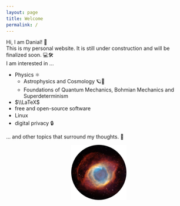 ```yaml
---
layout: page
title: Welcome
permalink: /
---
```


Hi, I am Danial! 👋 \
This is my personal website. It is still under construction and will be finalized soon. 💻🛠️\
I am interested in ...
* Physics ⚛️
    * Astrophysics and Cosmology 🪐🔭
    * Foundations of Quantum Mechanics, Bohmian Mechanics and Superdeterminism
* $\\LaTeX$
* free and open-source software <iconify-icon icon="raphael:opensource" style="vertical-align: -0.150em; color:#3ea638"></iconify-icon>
* Linux <iconify-icon icon="bxl:tux" style="vertical-align: -0.150em; color:#f8bf11"></iconify-icon>
* digital privacy 🔒

... and other topics that surround my thoughts. 🧠


<p align="center">
    <img src="assets/images/image.png"/>
</p>


<!-- ![Helix](/assets/images/image.png) -->

<!-- Lanyon is an unassuming [Jekyll](http://jekyllrb.com) theme that places content first by tucking away navigation in a hidden drawer. It's based on [Poole](http://getpoole.com), the Jekyll butler. -->

<!-- ### Built on Poole -->

<!-- Poole is the Jekyll Butler, serving as an upstanding and effective foundation for Jekyll themes by [@mdo](https://twitter.com/mdo). Poole, and every theme built on it (like Lanyon here) includes the following: -->

<!-- * Complete Jekyll setup included (layouts, config, [404](/404), [RSS feed](/atom.xml), posts, and [example page](/about)) -->
<!-- * Mobile friendly design and development -->
<!-- * Easily scalable text and component sizing with `rem` units in the CSS -->
<!-- * Support for a wide gamut of HTML elements -->
<!-- * Related posts (time-based, because Jekyll) below each post -->
<!-- * Syntax highlighting, courtesy Pygments (the Python-based code snippet highlighter) -->

<!-- ### Lanyon features -->

<!-- In addition to the features of Poole, Lanyon adds the following: -->

<!-- * Toggleable sliding sidebar (built with only CSS) via **☰** link in top corner -->
<!-- * Sidebar includes support for textual modules and a dynamically generated navigation with active link support -->
<!-- * Two orientations for content and sidebar, default (left sidebar) and [reverse](https://github.com/poole/lanyon#reverse-layout) (right sidebar), available via `<body>` classes -->
<!-- * [Eight optional color schemes](https://github.com/poole/lanyon#themes), available via `<body>` classes -->

<!-- [Head to the readme](https://github.com/poole/lanyon#readme) to learn more. -->

<!-- ### Browser support -->

<!-- Lanyon is by preference a forward-thinking project. In addition to the latest versions of Chrome, Safari (mobile and desktop), and Firefox, it is only compatible with Internet Explorer 9 and above. -->

<!-- ### Download -->

<!-- Lanyon is developed on and hosted with GitHub. Head to the <a href="https://github.com/poole/lanyon">GitHub repository</a> for downloads, bug reports, and features requests. -->

<!-- Thanks! -->

<!-- ## What's Jekyll ? -->

<!-- [Jekyll](https://jekyllrb.com) is a static site generator, an open-source tool for creating simple yet powerful websites of all shapes and sizes. From [the project's readme](https://github.com/mojombo/jekyll/blob/master/README.markdown): -->

<!--   > Jekyll is a simple, blog aware, static site generator. It takes a template directory [...] and spits out a complete, static website suitable for serving with Apache or your favorite web server. This is also the engine behind GitHub Pages, which you can use to host your project’s page or blog right here from GitHub. -->

<!-- It's an immensely useful tool and one we encourage you to use here with Lanyon. -->

<!-- Find out more by [visiting the project on GitHub](https://github.com/mojombo/jekyll). -->

<!-- ## Example content -->


<!-- <div class="message"> -->
<!--   Howdy! This is an example blog post that shows several types of HTML content supported in this theme. -->
<!-- </div> -->

<!-- Cum sociis natoque penatibus et magnis <a href="#">dis parturient montes</a>, nascetur ridiculus mus. *Aenean eu leo quam.* Pellentesque ornare sem lacinia quam venenatis vestibulum. Sed posuere consectetur est at lobortis. Cras mattis consectetur purus sit amet fermentum. -->

<!-- > Curabitur blandit tempus porttitor. Nullam quis risus eget urna mollis ornare vel eu leo. Nullam id dolor id nibh ultricies vehicula ut id elit. -->

<!-- Etiam porta **sem malesuada magna** mollis euismod. Cras mattis consectetur purus sit amet fermentum. Aenean lacinia bibendum nulla sed consectetur. -->

<!-- ## Inline HTML elements -->

<!-- HTML defines a long list of available inline tags, a complete list of which can be found on the [Mozilla Developer Network](https://developer.mozilla.org/en-US/docs/Web/HTML/Element). -->

<!-- - **To bold text**, use `<strong>`. -->
<!-- - *To italicize text*, use `<em>`. -->
<!-- - Abbreviations, like <abbr title="HyperText Markup Langage">HTML</abbr> should use `<abbr>`, with an optional `title` attribute for the full phrase. -->
<!-- - Citations, like <cite>&mdash; Mark otto</cite>, should use `<cite>`. -->
<!-- - <del>Deleted</del> text should use `<del>` and <ins>inserted</ins> text should use `<ins>`. -->
<!-- - Superscript <sup>text</sup> uses `<sup>` and subscript <sub>text</sub> uses `<sub>`. -->

<!-- Most of these elements are styled by browsers with few modifications on our part. -->

<!-- ## Heading -->

<!-- Vivamus sagittis lacus vel augue rutrum faucibus dolor auctor. Duis mollis, est non commodo luctus, nisi erat porttitor ligula, eget lacinia odio sem nec elit. Morbi leo risus, porta ac consectetur ac, vestibulum at eros. -->


<!-- ### Lists -->

<!-- Cum sociis natoque penatibus et magnis dis parturient montes, nascetur ridiculus mus. Aenean lacinia bibendum nulla sed consectetur. Etiam porta sem malesuada magna mollis euismod. Fusce dapibus, tellus ac cursus commodo, tortor mauris condimentum nibh, ut fermentum massa justo sit amet risus. -->

<!-- * Praesent commodo cursus magna, vel scelerisque nisl consectetur et. -->
<!-- * Donec id elit non mi porta gravida at eget metus. -->
<!-- * Nulla vitae elit libero, a pharetra augue. -->

<!-- Donec ullamcorper nulla non metus auctor fringilla. Nulla vitae elit libero, a pharetra augue. -->

<!-- 1. Vestibulum id ligula porta felis euismod semper. -->
<!-- 2. Cum sociis natoque penatibus et magnis dis parturient montes, nascetur ridiculus mus. -->
<!-- 3. Maecenas sed diam eget risus varius blandit sit amet non magna. -->

<!-- Cras mattis consectetur purus sit amet fermentum. Sed posuere consectetur est at lobortis. -->

<!-- <dl> -->
<!--   <dt>HyperText Markup Language (HTML)</dt> -->
<!--   <dd>The languageused to describe and define the content of a Web page</dd> -->

<!--   <dt>Cascading Style Sheets (CSS)</dt> -->
<!--   <dd>Used to describe the appearance of Web content</dd> -->

<!--   <dt>JavaScript (JS)</dt> -->
<!--   <dd>The programming language used to build advanced Web sites and applications</dd> -->
<!-- </dl> -->

<!-- Integer posuere erat a ante venenatis dapibus posuere velit aliquet. Morbi leo risus, porta ac consectetur ac, vestibulum at eros. Nullam quis risus eget urna mollis ornare vel eu leo. -->

<!-- ### Tables -->

<!-- Aenean lacinia bibendum nulla sed consectetur. Lorem ipsum dolor sit amet, consectetur adipiscing elit. -->

<!-- <table> -->
<!--   <thead> -->
<!--     <tr> -->
<!--       <th>Name</th> -->
<!--       <th>Upvotes</th> -->
<!--       <th>Downvotes</th> -->
<!--     </tr> -->
<!--   </thead> -->
<!--   <tfoot> -->
<!--     <tr> -->
<!--       <td>Totals</td> -->
<!--       <td>21</td> -->
<!--       <td>23</td> -->
<!--     </tr> -->
<!--   </tfoot> -->
<!--   <tbody> -->
<!--     <tr> -->
<!--       <td>Alice</td> -->
<!--       <td>10</td> -->
<!--       <td>11</td> -->
<!--     </tr> -->
<!--     <tr> -->
<!--       <td>Bob</td> -->
<!--       <td>4</td> -->
<!--       <td>3</td> -->
<!--     </tr> -->
<!--     <tr> -->
<!--       <td>Charlie</td> -->
<!--       <td>7</td> -->
<!--       <td>9</td> -->
<!--     </tr> -->
<!--   </tbody> -->
<!-- </table> -->

<!-- Nullam id dolor id nibh ultricies vehicula ut id elit. Sed posuere consectetur est at lobortis. Nullam quis risus eget urna mollis ornare vel eu leo. -->

<!-- Here is a python code: -->

<!-- {% highlight py linenos %} -->


<!-- import matplotlib -->
<!-- import matplotlib.pyplot as plt -->
<!-- import numpy as np -->

<!-- # Data for plotting -->
<!-- t = np.arange(0.0, 2.0, 0.01) -->
<!-- s = 1 + np.sin(2 * np.pi * t) -->

<!-- fig, ax = plt.subplots() -->
<!-- ax.plot(t, s) -->

<!-- ax.set(xlabel='time (s)', ylabel='voltage (mV)', title='title') -->
<!-- ax.grid() -->

<!-- fig.savefig("test.png") -->
<!-- plt.show() -->

<!-- {% endhighlight %} -->

<!-- ----- -->

<!-- Want to see something else added? <a href="https://github.com/poole/poole/issues/new">Open an issue.</a> -->

